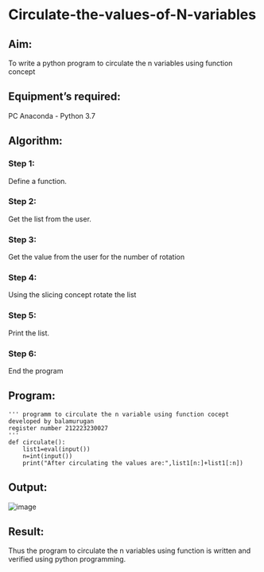 # Circulate-the-values-of-N-variables
## Aim:
To write a python program to circulate the n variables using function concept
## Equipment’s required:
PC
Anaconda - Python 3.7
## Algorithm:

### Step 1:

Define a function.

### Step 2:

Get the list from the user.

### Step 3:

Get the value from the user for the number of rotation

### Step 4:

Using the slicing concept rotate the list

### Step 5:

Print the list.

### Step 6:

End the program
## Program:
```
''' programm to circulate the n variable using function cocept
developed by balamurugan
register number 212223230027
'''
def circulate():
    list1=eval(input())
    n=int(input())
    print("After circulating the values are:",list1[n:]+list1[:n])
```

## Output:
![image](https://github.com/bala23005271/Circulate-the-values-of-N-variables/assets/155039753/c0ee454e-624c-47b9-9baa-5db9cf89fda3)

## Result:
Thus the program to circulate the n variables using function is written and verified using python programming.

